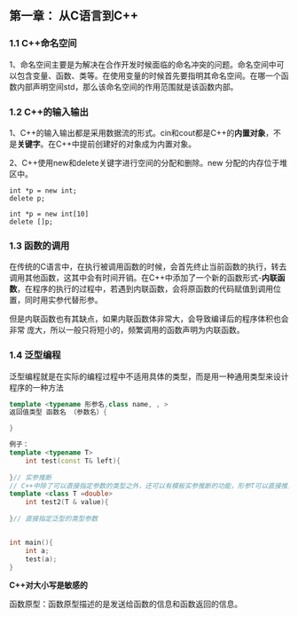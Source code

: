 ## 第一章： 从C语言到C++

### 1.1 C++命名空间

1、命名空间主要是为解决在合作开发时候面临的命名冲突的问题。命名空间中可以包含变量、函数、类等。在使用变量的时候首先要指明其命名空间。在哪一个函数内部声明空间std，那么该命名空间的作用范围就是该函数内部。

### 1.2 C++的输入输出

1、C++的输入输出都是采用数据流的形式。cin和cout都是C++的**内置对象**，不是**关键字**。在C++中提前创建好的对象成为内置对象。

2、C++使用new和delete关键字进行空间的分配和删除。new 分配的内存位于堆区中。

```
int *p = new int;
delete p;

int *p = new int[10]
delete []p;

```

### 1.3 函数的调用

在传统的C语言中，在执行被调用函数的时候，会首先终止当前函数的执行，转去调用其他函数，这其中会有时间开销。在C++中添加了一个新的函数形式-**内联函数**，在程序的执行的过程中，若遇到内联函数，会将原函数的代码赋值到调用位置，同时用实参代替形参。

但是内联函数也有其缺点，如果内联函数体非常大，会导致编译后的程序体积也会非常 庞大，所以一般只将短小的，频繁调用的函数声明为内联函数。

### 1.4 泛型编程

泛型编程就是在实际的编程过程中不适用具体的类型，而是用一种通用类型来设计程序的一种方法

```c++
template <typename 形参名,class name, , >
返回值类型 函数名 （参数名）{

}

例子：
template <typename T>
    int test(const T& left){
    
}// 实参推断
// C++中除了可以直接指定参数的类型之外，还可以有模板实参推断的功能，形参T可以直接推出类型
template <class T =double>
    int test2(T & value){
    
}// 直接指定泛型的类型参数 


int main(){
    int a;
	test(a);
}
```

**C++对大小写是敏感的**

函数原型：函数原型描述的是发送给函数的信息和函数返回的信息。

